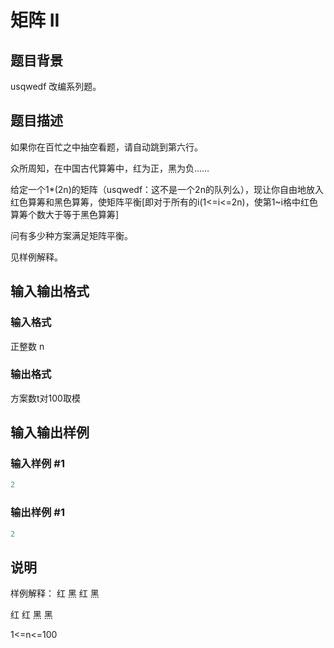 # 矩阵 II

## 题目背景

usqwedf 改编系列题。

## 题目描述

如果你在百忙之中抽空看题，请自动跳到第六行。

众所周知，在中国古代算筹中，红为正，黑为负……

给定一个1\*(2n)的矩阵（usqwedf：这不是一个2n的队列么），现让你自由地放入红色算筹和黑色算筹，使矩阵平衡[即对于所有的i(1<=i<=2n)，使第1~i格中红色算筹个数大于等于黑色算筹]

问有多少种方案满足矩阵平衡。

见样例解释。

## 输入输出格式

### 输入格式

正整数 n

### 输出格式

方案数t对100取模

## 输入输出样例

### 输入样例 #1

```cpp
2
```


### 输出样例 #1

```cpp
2
```


## 说明

样例解释： 红 黑 红 黑

红 红 黑 黑

1<=n<=100


